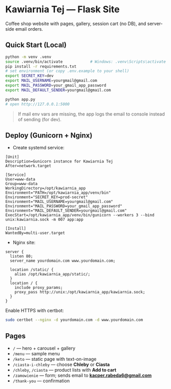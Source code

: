# Kawiarnia Tej — Flask Site

Coffee shop website with pages, gallery, session cart (no DB), and server-side email orders.

## Quick Start (Local)

```bash
python -m venv .venv
source .venv/bin/activate            # Windows: .venv\Scripts\activate
pip install -r requirements.txt
# set environment (or copy .env.example to your shell)
export SECRET_KEY=dev
export MAIL_USERNAME=yourgmail@gmail.com
export MAIL_PASSWORD=your_gmail_app_password
export MAIL_DEFAULT_SENDER=yourgmail@gmail.com

python app.py
# open http://127.0.0.1:5000
```

> If mail env vars are missing, the app logs the email to console instead of sending (for dev).

## Deploy (Gunicorn + Nginx)

- Create systemd service:
```
[Unit]
Description=Gunicorn instance for Kawiarnia Tej
After=network.target

[Service]
User=www-data
Group=www-data
WorkingDirectory=/opt/kawiarnia_app
Environment="PATH=/opt/kawiarnia_app/venv/bin"
Environment="SECRET_KEY=prod-secret"
Environment="MAIL_USERNAME=yourgmail@gmail.com"
Environment="MAIL_PASSWORD=your_gmail_app_password"
Environment="MAIL_DEFAULT_SENDER=yourgmail@gmail.com"
ExecStart=/opt/kawiarnia_app/venv/bin/gunicorn --workers 3 --bind unix:kawiarnia.sock -m 007 app:app

[Install]
WantedBy=multi-user.target
```

- Nginx site:
```
server {
  listen 80;
  server_name yourdomain.com www.yourdomain.com;

  location /static/ {
    alias /opt/kawiarnia_app/static/;
  }
  location / {
    include proxy_params;
    proxy_pass http://unix:/opt/kawiarnia_app/kawiarnia.sock;
  }
}
```

Enable HTTPS with certbot:
```bash
sudo certbot --nginx -d yourdomain.com -d www.yourdomain.com
```

## Pages

- `/` — hero + carousel + gallery
- `/menu` — sample menu
- `/keto` — static page with text-on-image
- `/ciasta-i-chleby` — choose **Chleby** or **Ciasta**
- `/chleby`, `/ciasta` — product lists with **Add to cart**
- `/zamowienie` — form; sends email to **kacper.rabeda6@gmail.com**
- `/thank-you` — confirmation
